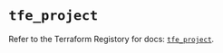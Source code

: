 # `tfe_project`

Refer to the Terraform Registory for docs: [`tfe_project`](https://registry.terraform.io/providers/hashicorp/tfe/0.48.0/docs/resources/project).
